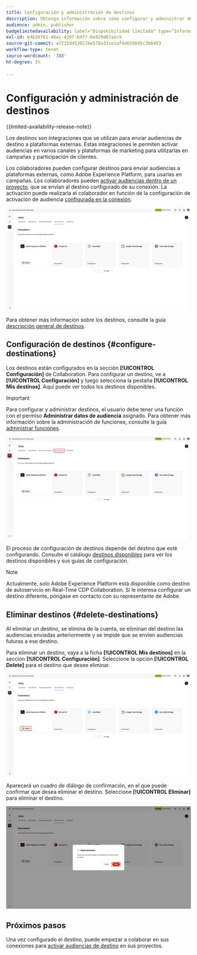 ```yaml
---
title: Configuración y administración de destinos
description: Obtenga información sobre cómo configurar y administrar destinos en Real-Time CDP Collaboration.
audience: admin, publisher
badgelimitedavailability: label="Disponibilidad limitada" type="Informative" url="https://helpx.adobe.com/es/legal/product-descriptions/real-time-customer-data-platform-collaboration.html newtab=true"
exl-id: b4b26761-46ac-420f-b9f7-6e829d67aec9
source-git-commit: a7215d453021be578a32ce1af4d659845c3b8493
workflow-type: tm+mt
source-wordcount: '388'
ht-degree: 1%

---
```


# Configuración y administración de destinos

{{limited-availability-release-note}}

Los destinos son integraciones que se utilizan para enviar audiencias de destino a plataformas externas. Estas integraciones le permiten activar audiencias en varios canales y plataformas de marketing para utilizarlas en campañas y participación de clientes.

Los colaboradores pueden configurar destinos para enviar audiencias a plataformas externas, como Adobe Experience Platform, para usarlas en campañas. Los colaboradores pueden [activar audiencias dentro de un proyecto](../collaborate/activate.md), que se envían al destino configurado de su conexión. La activación puede realizarla el colaborador en función de la configuración de activación de audiencia [configurada en la conexión](/help/guide/connect/establishing-connections.md#configure-connection-settings).

![La ficha Mis destinos del área de trabajo de instalación muestra destinos de Adobe Experience Platform activos.](/help/assets/setup/manage-destinations/my-destinations-overview.png)

Para obtener más información sobre los destinos, consulte la guía [descripción general de destinos](../destinations/overview.md).

## Configuración de destinos {#configure-destinations}

Los destinos están configurados en la sección **[!UICONTROL Configuración]** de Collaboration. Para configurar un destino, ve a **[!UICONTROL Configuración]** y luego selecciona la pestaña **[!UICONTROL Mis destinos]**. Aquí puede ver todos los destinos disponibles.

>[!IMPORTANT]
>
>Para configurar y administrar destinos, el usuario debe tener una función con el permiso **Administrar datos de audiencia** asignado. Para obtener más información sobre la administración de funciones, consulte la guía [administrar funciones](../permissions/manage-roles.md).

![La ficha Mis destinos del área de trabajo de instalación muestra los destinos disponibles.](/help/assets/setup/manage-destinations/my-destinations.png)

El proceso de configuración de destinos depende del destino que esté configurando. Consulte el catálogo [destinos disponibles](../destinations/overview.md#available-destinations) para ver los destinos disponibles y sus guías de configuración.

>[!NOTE]
>
>Actualmente, solo Adobe Experience Platform está disponible como destino de autoservicio en Real-Time CDP Collaboration. Si le interesa configurar un destino diferente, póngase en contacto con su representante de Adobe.

## Eliminar destinos {#delete-destinations}

Al eliminar un destino, se elimina de la cuenta, se eliminan del destino las audiencias enviadas anteriormente y se impide que se envíen audiencias futuras a ese destino.

Para eliminar un destino, vaya a la ficha **[!UICONTROL Mis destinos]** en la sección **[!UICONTROL Configuración]**. Seleccione la opción **[!UICONTROL Delete]** para el destino que desee eliminar.

![Área de trabajo Mis destinos con la opción Eliminar resaltada para el destino Adobe Experience Platform.](/help/assets/setup/manage-destinations/delete-destination.png)

Aparecerá un cuadro de diálogo de confirmación, en el que puede confirmar que desea eliminar el destino. Seleccione **[!UICONTROL Eliminar]** para eliminar el destino.

![Cuadro de diálogo Eliminar destino con la opción Eliminar resaltada.](/help/assets/setup/manage-destinations/delete-destination-confirmation.png)

## Próximos pasos

Una vez configurado el destino, puede empezar a colaborar en sus conexiones para [activar audiencias de destino](../collaborate/activate.md) en sus proyectos.
